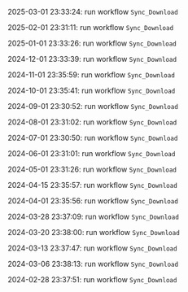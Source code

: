 2025-03-01 23:33:24: run workflow `Sync_Download` 

2025-02-01 23:31:11: run workflow `Sync_Download` 

2025-01-01 23:33:26: run workflow `Sync_Download` 

2024-12-01 23:33:39: run workflow `Sync_Download` 

2024-11-01 23:35:59: run workflow `Sync_Download` 

2024-10-01 23:35:41: run workflow `Sync_Download` 

2024-09-01 23:30:52: run workflow `Sync_Download` 

2024-08-01 23:31:02: run workflow `Sync_Download` 

2024-07-01 23:30:50: run workflow `Sync_Download` 

2024-06-01 23:31:01: run workflow `Sync_Download` 

2024-05-01 23:31:26: run workflow `Sync_Download` 

2024-04-15 23:35:57: run workflow `Sync_Download` 

2024-04-01 23:35:56: run workflow `Sync_Download` 

2024-03-28 23:37:09: run workflow `Sync_Download` 

2024-03-20 23:38:00: run workflow `Sync_Download` 

2024-03-13 23:37:47: run workflow `Sync_Download` 

2024-03-06 23:38:13: run workflow `Sync_Download` 

2024-02-28 23:37:51: run workflow `Sync_Download` 


